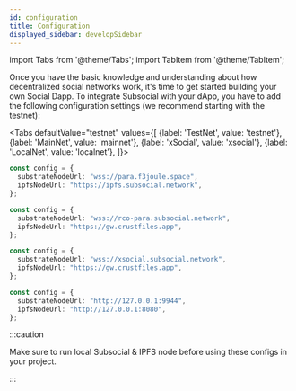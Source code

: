 ```yaml
---
id: configuration
title: Configuration
displayed_sidebar: developSidebar
---
```


<head>
  <title>Subocial JS SDK Configuration | SDK Guide</title>
</head>


import Tabs from '@theme/Tabs';
import TabItem from '@theme/TabItem';

Once you have the basic knowledge and understanding about how decentralized social networks work, it's time to get started building your own Social Dapp. To integrate Subsocial with your dApp, you have to add the following configuration settings (we recommend starting with the testnet):

<Tabs
defaultValue="testnet"
values={[
{label: 'TestNet', value: 'testnet'},
{label: 'MainNet', value: 'mainnet'},
{label: 'xSocial', value: 'xsocial'},
{label: 'LocalNet', value: 'localnet'},
]}>
<TabItem value="mainnet">

```ts
const config = {
  substrateNodeUrl: "wss://para.f3joule.space",
  ipfsNodeUrl: "https://ipfs.subsocial.network",
};
```

  </TabItem>
  <TabItem value="testnet">

```ts
const config = {
  substrateNodeUrl: "wss://rco-para.subsocial.network",
  ipfsNodeUrl: "https://gw.crustfiles.app",
};
```

  </TabItem>
  <TabItem value="xsocial">

```ts
const config = {
  substrateNodeUrl: "wss://xsocial.subsocial.network",
  ipfsNodeUrl: "https://gw.crustfiles.app",
};
```

  </TabItem>
  <TabItem value="localnet">

```ts
const config = {
  substrateNodeUrl: "http://127.0.0.1:9944",
  ipfsNodeUrl: "http://127.0.0.1:8080",
};
```

:::caution

Make sure to run local Subsocial & IPFS node before using these configs in your project.

:::
</TabItem>
</Tabs>
